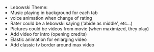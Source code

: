 - Lebowski Theme:
 - Music playing in background for each tab
 - voice animation when change of rating
 - Rater could be a lebowski saying ('abide as middle', etc...)
 - Pictures could be videos from movie (when maximized, they play)
 - Add video for intro (opening credits)
 - Elastic animation for enlarging video
 - Add classic tv border around max video
